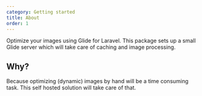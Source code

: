 ```yaml
---
category: Getting started
title: About
order: 1
---
```


Optimize your images using Glide for Laravel. This package sets up a small Glide server which will take care of caching and image processing.

## Why?

Because optimizing (dynamic) images by hand will be a time consuming task. This self hosted solution will take care of that.
